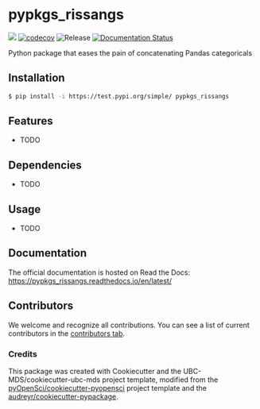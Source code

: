 # pypkgs_rissangs 

![](https://github.com/rissangs/pypkgs_rissangs/workflows/build/badge.svg) [![codecov](https://codecov.io/gh/rissangs/pypkgs_rissangs/branch/main/graph/badge.svg)](https://codecov.io/gh/rissangs/pypkgs_rissangs) ![Release](https://github.com/rissangs/pypkgs_rissangs/workflows/Release/badge.svg) [![Documentation Status](https://readthedocs.org/projects/pypkgs_rissangs/badge/?version=latest)](https://pypkgs_rissangs.readthedocs.io/en/latest/?badge=latest)

Python package that eases the pain of concatenating Pandas categoricals

## Installation

```bash
$ pip install -i https://test.pypi.org/simple/ pypkgs_rissangs
```

## Features

- TODO

## Dependencies

- TODO

## Usage

- TODO

## Documentation

The official documentation is hosted on Read the Docs: https://pypkgs_rissangs.readthedocs.io/en/latest/

## Contributors

We welcome and recognize all contributions. You can see a list of current contributors in the [contributors tab](https://github.com/rissangs/pypkgs_rissangs/graphs/contributors).

### Credits

This package was created with Cookiecutter and the UBC-MDS/cookiecutter-ubc-mds project template, modified from the [pyOpenSci/cookiecutter-pyopensci](https://github.com/pyOpenSci/cookiecutter-pyopensci) project template and the [audreyr/cookiecutter-pypackage](https://github.com/audreyr/cookiecutter-pypackage).
